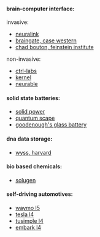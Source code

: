 #### brain-computer interface:
invasive:
* [neuralink](https://www.neuralink.com/)
* [braingate, case western](https://engineering.case.edu/groups/BrainGate2/node/11)
* [chad bouton, feinstein institute](https://www.youtube.com/watch?v=BPI7XWPSbS4)

non-invasive:
* [ctrl-labs](https://www.ctrl-labs.com/)
* [kernel](https://www.kernel.co/)
* [neurable](https://www.neurable.com/)



#### solid state batteries:
* [solid power](https://www.solidpowerbattery.com/#ourSolution)
* [quantum scape](https://www.quantumscape.com/)
* [goodenough's glass battery](https://spectrum.ieee.org/energywise/energy/batteries-storage/john-goodenough-glass-battery-news-hydroquebec)


#### dna data storage:
* [wyss, harvard](https://wyss.harvard.edu/technology/dna-data-storage/)


#### bio based chemicals:
* [solugen](https://www.solugentech.com/about.html)


#### self-driving automotives:
* [waymo l5](https://waymo.com/)
* [tesla l4](https://www.tesla.com/semi)
* [tusimple l4](https://www.tusimple.com/)
* [embark l4](https://embarktrucks.com/)


